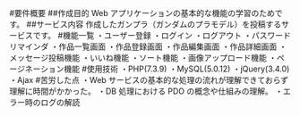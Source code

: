 #要件概要 ##作成目的
Web アプリケーションの基本的な機能の学習のためです。 ##サービス内容
作成したガンプラ（ガンダムのプラモデル）を投稿するサービスです。 #機能一覧
・ユーザー登録
・ログイン
・ログアウト
・パスワードリマインダ
・作品一覧画面
・作品登録画面
・作品編集画面
・作品詳細画面
・メッセージ投稿機能
・いいね機能
・ソート機能
・画像アップロード機能
・ページネーション機能 #使用技術
・PHP(7.3.9)
・MySQL(5.0.12)
・jQuery(3.4.0)
・Ajax #苦労した点
・Web サービスの基本的な処理の流れが理解できておらず理解に時間がかかった。
・DB 処理における PDO の概念や仕組みの理解。
・エラー時のログの解読
